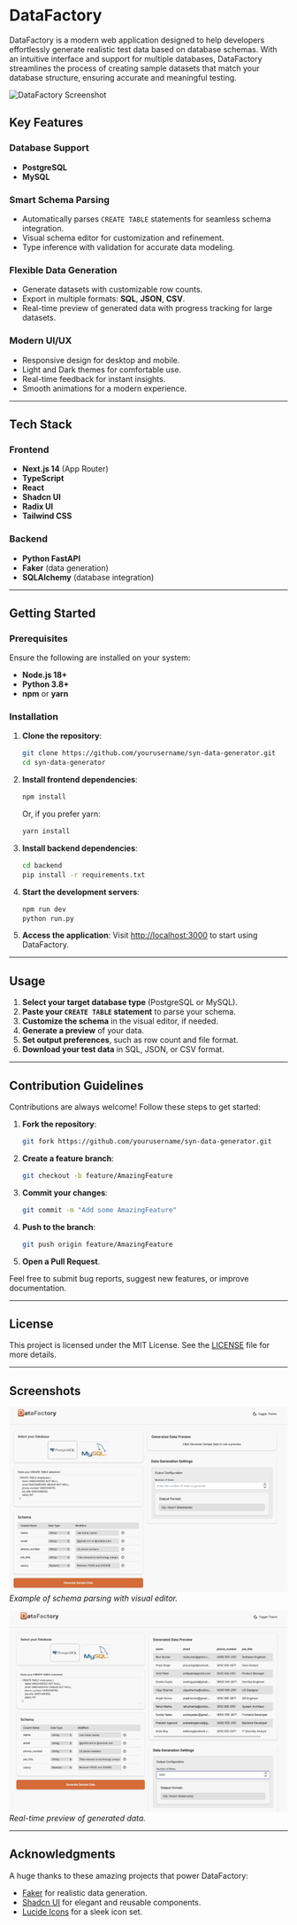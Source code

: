# DataFactory

DataFactory is a modern web application designed to help developers effortlessly generate realistic test data based on database schemas. With an intuitive interface and support for multiple databases, DataFactory streamlines the process of creating sample datasets that match your database structure, ensuring accurate and meaningful testing.

![DataFactory Screenshot](public/images/screenshot.png)

## Key Features

### Database Support
- **PostgreSQL**
- **MySQL**

### Smart Schema Parsing
- Automatically parses `CREATE TABLE` statements for seamless schema integration.
- Visual schema editor for customization and refinement.
- Type inference with validation for accurate data modeling.

### Flexible Data Generation
- Generate datasets with customizable row counts.
- Export in multiple formats: **SQL**, **JSON**, **CSV**.
- Real-time preview of generated data with progress tracking for large datasets.

### Modern UI/UX
- Responsive design for desktop and mobile.
- Light and Dark themes for comfortable use.
- Real-time feedback for instant insights.
- Smooth animations for a modern experience.

---

## Tech Stack

### Frontend
- **Next.js 14** (App Router)
- **TypeScript**
- **React**
- **Shadcn UI**
- **Radix UI**
- **Tailwind CSS**

### Backend
- **Python FastAPI**
- **Faker** (data generation)
- **SQLAlchemy** (database integration)

---

## Getting Started

### Prerequisites
Ensure the following are installed on your system:
- **Node.js 18+**
- **Python 3.8+**
- **npm** or **yarn**

### Installation

1. **Clone the repository**:
   ```bash
   git clone https://github.com/yourusername/syn-data-generator.git
   cd syn-data-generator
   ```

2. **Install frontend dependencies**:
   ```bash
   npm install
   ```
   Or, if you prefer yarn:
   ```bash
   yarn install
   ```

3. **Install backend dependencies**:
   ```bash
   cd backend
   pip install -r requirements.txt
   ```

4. **Start the development servers**:
   ```bash
   npm run dev
   python run.py
   ```

5. **Access the application**:
   Visit [http://localhost:3000](http://localhost:3000) to start using DataFactory.

---

## Usage

1. **Select your target database type** (PostgreSQL or MySQL).
2. **Paste your `CREATE TABLE` statement** to parse your schema.
3. **Customize the schema** in the visual editor, if needed.
4. **Generate a preview** of your data.
5. **Set output preferences**, such as row count and file format.
6. **Download your test data** in SQL, JSON, or CSV format.

---

## Contribution Guidelines

Contributions are always welcome! Follow these steps to get started:

1. **Fork the repository**:
   ```bash
   git fork https://github.com/yourusername/syn-data-generator.git
   ```
2. **Create a feature branch**:
   ```bash
   git checkout -b feature/AmazingFeature
   ```
3. **Commit your changes**:
   ```bash
   git commit -m "Add some AmazingFeature"
   ```
4. **Push to the branch**:
   ```bash
   git push origin feature/AmazingFeature
   ```
5. **Open a Pull Request**.

Feel free to submit bug reports, suggest new features, or improve documentation.

---

## License

This project is licensed under the MIT License. See the [LICENSE](LICENSE) file for more details.

---

## Screenshots

![Schema Parsing Example](public/images/schema_parsing.png)
*Example of schema parsing with visual editor.*

![Data Preview Example](public/images/data_preview.png)
*Real-time preview of generated data.*

---

## Acknowledgments

A huge thanks to these amazing projects that power DataFactory:
- [Faker](https://faker.readthedocs.io/) for realistic data generation.
- [Shadcn UI](https://ui.shadcn.com/) for elegant and reusable components.
- [Lucide Icons](https://lucide.dev/) for a sleek icon set.